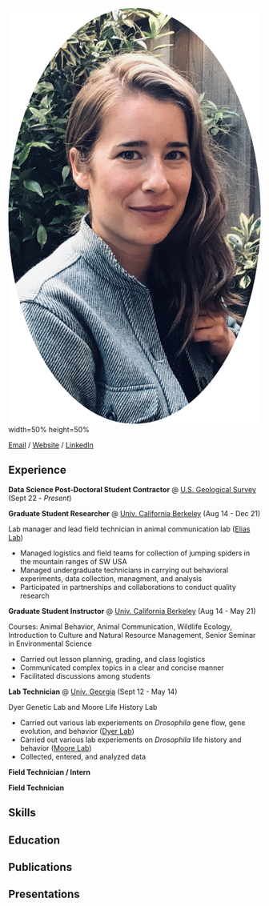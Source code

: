 ![Pic of Maggie](IMG_0507.png) width=50% height=50%

[Email](maggie.raboin@gmail.com) / [Website](maggieraboin.com) / [LinkedIn](https://www.linkedin.com/in/maggie-raboin-8b0a6822a/)


## Experience

**Data Science Post-Doctoral Student Contractor** @ [U.S. Geological Survey](https://www.usgs.gov/centers/upper-midwest-environmental-sciences-center) (Sept 22 - *Present*)

**Graduate Student Researcher** @ [Univ. California Berkeley](https://ourenvironment.berkeley.edu/) (Aug 14 - Dec 21)

Lab manager and lead field technician in animal communication lab ([Elias Lab](https://nature.berkeley.edu/eliaslab/))

+ Managed logistics and field teams for collection of jumping spiders in the mountain ranges of SW USA
+ Managed undergraduate technicians in carrying out behavioral experiments, data collection, managment, and analysis
+ Participated in partnerships and collaborations to conduct quality research

**Graduate Student Instructor** @ [Univ. California Berkeley](https://ourenvironment.berkeley.edu/) (Aug 14 - May 21)

Courses: Animal Behavior, Animal Communication, Wildlife Ecology, Introduction to Culture and Natural Resource Management, Senior Seminar in Environmental Science

+ Carried out lesson planning, grading, and class logistics
+ Communicated complex topics in a clear and concise manner
+ Facilitated discussions among students

**Lab Technician** @ [Univ. Georgia](https://www.uga.edu/) (Sept 12 - May 14)

Dyer Genetic Lab and Moore Life History Lab

+ Carried out various lab experiements on *Drosophila* gene flow, gene evolution, and behavior ([Dyer Lab](http://dyerlab.genetics.uga.edu/))
+ Carried out various lab experiements on *Drosophila* life history and behavior ([Moore Lab](https://site.caes.uga.edu/trishjmoorelab/))
+ Collected, entered, and analyzed data 

**Field Technician / Intern**

**Field Technician**

## Skills

## Education

## Publications

## Presentations







